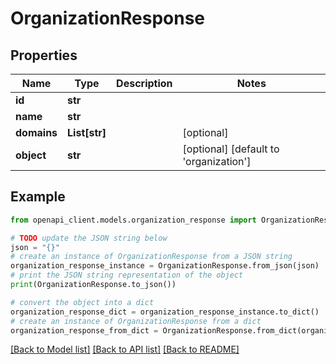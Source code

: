 # OrganizationResponse


## Properties

Name | Type | Description | Notes
------------ | ------------- | ------------- | -------------
**id** | **str** |  | 
**name** | **str** |  | 
**domains** | **List[str]** |  | [optional] 
**object** | **str** |  | [optional] [default to 'organization']

## Example

```python
from openapi_client.models.organization_response import OrganizationResponse

# TODO update the JSON string below
json = "{}"
# create an instance of OrganizationResponse from a JSON string
organization_response_instance = OrganizationResponse.from_json(json)
# print the JSON string representation of the object
print(OrganizationResponse.to_json())

# convert the object into a dict
organization_response_dict = organization_response_instance.to_dict()
# create an instance of OrganizationResponse from a dict
organization_response_from_dict = OrganizationResponse.from_dict(organization_response_dict)
```
[[Back to Model list]](../README.md#documentation-for-models) [[Back to API list]](../README.md#documentation-for-api-endpoints) [[Back to README]](../README.md)


